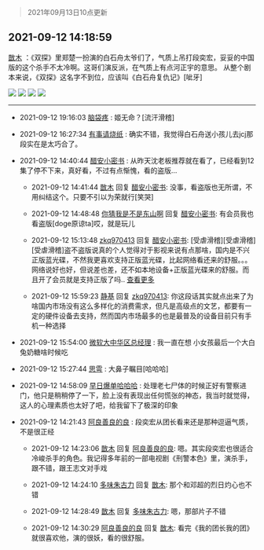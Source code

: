 > 2021年09月13日10点更新
<link rel="stylesheet" href="https://cdn.jsdelivr.net/gh/taotie6/sampleJSON@main/css/photo_show.css">
<meta name="referrer" content="no-referrer" />


 ## 2021-09-12 14:18:59 

 [㪚木](https://www.coolapk.com/feed/29934847?shareKey=MzNkMWY2NTM4YTkyNjEzZGE1YjI~) ：《双探》里郑楚一扮演的白石舟太爷们了，气质上吊打段奕宏，妥妥的中国版的这个杀手不太冷啊。这哥们演反派，在气质上有点河正宇的意思。
从整个剧本来说，《双探》这名字不到位，应该叫《白石舟复仇记》[呲牙] 

<div class="album">
<img class="img-item" src="http://image.coolapk.com/feed/2021/0912/14/1081091_37b30daf_7535_8709@1080x606.jpeg" />
<img class="img-item" src="http://image.coolapk.com/feed/2021/0912/14/1081091_eddde553_7535_8714@1080x622.jpeg" />
<img class="img-item" src="http://image.coolapk.com/feed/2021/0912/14/1081091_275ffecf_7535_8716@1080x592.jpeg" />
<img class="img-item" src="http://image.coolapk.com/feed/2021/0912/14/1081091_bc253f8a_7535_8718@1080x606.jpeg" />
</div>

 ------- 

- 2021-09-12 19:16:03 [脑袋疼](uid=3109703) : 姬无命？[流汗滑稽] 

- 2021-09-12 16:27:34 [有事请烧纸](uid=1802946) : 确实不错，我觉得白石舟送小孩儿去jcj那段实在是太巧合了。 

- 2021-09-12 14:40:44 [醋安小密书](uid=1946508) : 从昨天沈老板推荐就在看了，已经看到12集了停不下来，真好看，不过有点惭愧，看的盗版... 

    - 2021-09-12 14:41:44 [㪚木](uid=1081091) 回复 [醋安小密书](uid=1946508): 没事，看盗版也无所谓，不用纠结这个。只要不引以为荣就行[笑哭] 

    - 2021-09-12 14:48:48 [你猜我是不是东山啊](uid=3409961) 回复 [醋安小密书](uid=1946508): 有会员我也看盗版[doge原谅ta]哎，就是玩儿 

    - 2021-09-12 15:13:48 [zkq970413](uid=1309703) 回复 [醋安小密书](uid=1946508): [受虐滑稽][受虐滑稽][受虐滑稽]盗不盗版说真的个人觉得对于影视来说有点那啥，国内是不兴正版蓝光碟，不然我更喜欢支持正版蓝光碟，比起网络看还来的舒服。。。网络说好也好，但说差也差，还不如本地设备+正版蓝光碟来的舒服。而且开了会员就是支持正版了吗.. <a href="/feed/replyList?id=230598214">查看更多</a> 

    - 2021-09-12 15:59:23 [静基](uid=1353091) 回复 [zkq970413](uid=1309703): 你这段话其实就点出来了为啥国内市场没有这么多样化的消费需求，但凡是高级点的文艺，都要有一定的硬件设备去支持，然而国内市场最多的也是最普及的设备目前只有手机一种选择 

- 2021-09-12 15:54:00 [微软大中华区总经理](uid=928491) : 我一直在想 小女孩最后一个大白兔奶糖啥时候吃 

- 2021-09-12 15:27:44 [思雩](uid=6140056) : 大鼻子瞩目[哈哈哈] 

- 2021-09-12 14:58:09 [早日爆单哈哈哈](uid=2188936) : 处理老七尸体的时候正好有警察进门，他只是稍稍停了一下，脸上没有表现出任何慌张的神态，我当时就觉得，这人的心理素质也太好了吧，给我留下了极深的印象 

- 2021-09-12 14:21:43 [阿良善良的良](uid=1031094) : 段奕宏从团长看来还是那种逗逼气质，不是很正经 

    - 2021-09-12 14:23:06 [㪚木](uid=1081091) 回复 [阿良善良的良](uid=1031094): 嗯。其实段奕宏也很适合冷峻杀手的角色。我记得多年前的一部电视剧《刑警本色》里，演杀手，跟不错，跟王志文对手戏 

    - 2021-09-12 14:24:10 [多味朱古力](uid=1614110) 回复 [㪚木](uid=1081091): 那个和邓超的烈日灼心也不错 

    - 2021-09-12 14:28:49 [㪚木](uid=1081091) 回复 [多味朱古力](uid=1614110): 嗯，那部片子不错 

    - 2021-09-12 14:30:29 [阿良善良的良](uid=1031094) 回复 [㪚木](uid=1081091): 看完《我的团长我的团》就很喜欢他，演的很妖，看的很舒服。 


